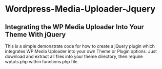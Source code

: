 Wordpress-Media-Uploader-Jquery
===============================

Integrating the WP Media Uploader Into Your Theme With jQuery
-------------------------------
This is a simple demonstrate code for how to create a jQuery plugin which integrates WP Media Uploader into your own Theme or Plugin options.
Just download and extract all files into your theme directory, then require wptuts.php within functions.php file. 
